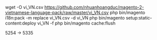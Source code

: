 wget -O vi_VN.csv https://github.com/nhuanhoangduc/magento-2-vietnamese-language-pack/raw/master/vi_VN.csv
php bin/magento i18n:pack -m replace vi_VN.csv -d vi_VN
php bin/magento setup:static-content:deploy vi_VN -f
php bin/magento cache:flush

5254 -> 5335
